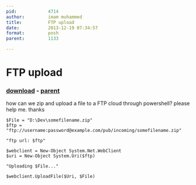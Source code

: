 ```yaml
---
pid:            4714
author:         imam muhammed
title:          FTP upload
date:           2013-12-19 07:34:57
format:         posh
parent:         1133

---
```


# FTP upload

### [download](Scripts\4714.ps1) - [parent](Scripts\1133.md)

how can we zip and upload a file to a FTP cloud through powershell?
please help me.
thanks

```posh
$File = "D:\Dev\somefilename.zip"
$ftp = "ftp://username:password@example.com/pub/incoming/somefilename.zip"

"ftp url: $ftp"

$webclient = New-Object System.Net.WebClient
$uri = New-Object System.Uri($ftp)

"Uploading $File..."

$webclient.UploadFile($Uri, $File)
```
